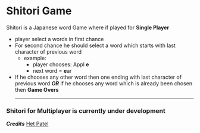 # Shitori Game

Shitori is a Japanese word Game where if played for **Single Player** 
  - player select a words in first chance
  - For second chance he should select a word which starts with last character of previous word
     - example:
       - player chooses: Appl **e**
       - next word = **e**ar
 - If he chooses any other word then  one ending with last character of previous word **_OR_** if he chooses any word which is already been chosen then **Game Overs**<hr>


### Shitori for Multiplayer is currently under development

_**Credits**_ [Het Patel](https://www.linkedin.com/in/het-patel-7ba27924b)
 
  

